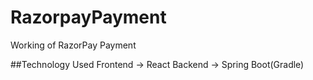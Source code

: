 # RazorpayPayment
Working of RazorPay Payment

##Technology Used
Frontend -> React
Backend -> Spring Boot(Gradle)
